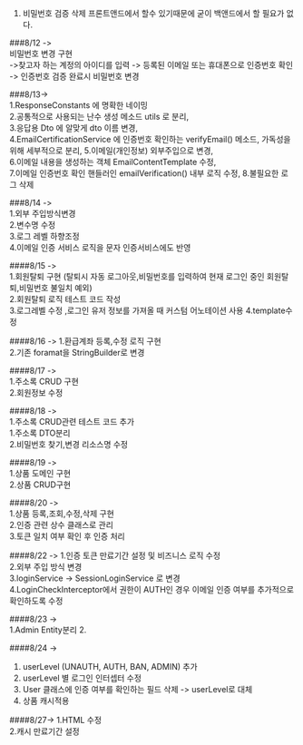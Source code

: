 1. 비밀번호 검증 삭제 프론트앤드에서 할수 있기때문에 굳이 백앤드에서 할 필요가 없다.


###8/12 ->   
비밀번호 변경 구현   
->찾고자 하는 계정의 아이디를 입력 -> 등록된 이메일 또는 휴대폰으로 인증번호 확인 -> 인증번호 검증 완료시 비밀번호 변경 



###8/13->  
1.ResponseConstants 에 명확한 네이밍   
2.공통적으로 사용되는 난수 생성 메소드 utils 로 분리,  
3.응답용 Dto 에 알맞게 dto 이름 변경,  
4.EmailCertificationService 에 인증번호 확인하는 verifyEmail() 메소드, 가독성을 위해 세부적으로 분리,
5.이메일(개인정보) 외부주입으로 변경,  
6.이메일 내용을 생성하는 객체 EmailContentTemplate 수정,  
7.이메일 인증번호 확인 핸들러인 emailVerification() 내부 로직 수정,
8.불필요한 로그 삭제

###8/14 ->  
1.외부 주입방식변경  
2.변수명 수정  
3.로그 레벨 하향조정  
4.이메일 인증 서비스 로직을 문자 인증서비스에도 반영 

####8/15 ->  
1.회원탈퇴 구현 (탈퇴시 자동 로그아웃,비밀번호를 입력하여 현재 로그인 중인 회원탈퇴,비밀번호 불일치 예외)  
2.회원탈퇴 로직 테스트 코드 작성  
3.로그레벨 수정 ,로그인 유저 정보를 가져올 때 커스텀 어노테이션 사용 
4.template수정

####8/16 ->
1.환급계좌 등록,수정 로직 구현  
2.기존 foramat을 StringBuilder로 변경

####8/17 ->  
1.주소록 CRUD 구현  
2.회원정보 수정

####8/18 ->  
1.주소록 CRUD관련 테스트 코드 추가  
1.주소록 DTO분리  
2.비밀번호 찾기,변경 리소스명 수정 

####8/19 ->  
1.상품 도메인 구현  
2.상품 CRUD구현  

####8/20 ->  
1.상품 등록,조회,수정,삭제 구현   
2.인증 관련 상수 클래스로 관리  
3.토큰 일치 여부 확인 후 인증 처리 


####8/22 ->
1.인증 토큰 만료기간 설정 및 비즈니스 로직 수정   
2.외부 주입 방식 변경   
3.loginService -> SessionLoginService 로 변경   
4.LoginCheckInterceptor에서 권한이 AUTH인 경우 이메일 인증 여부를 추가적으로 확인하도록 수정  

####8/23 ->  
1.Admin Entity분리 
2.


####8/24 ->
1. userLevel (UNAUTH, AUTH, BAN, ADMIN) 추가
2. userLevel 별 로그인 인터셉터 수정
3. User 클래스에 인증 여부를 확인하는 필드 삭제 -> userLevel로 대체  
4. 상품 캐시적용 


####8/27->
1.HTML 수정  
2.캐시 만료기간 설정
